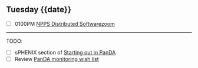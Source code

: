 ## Tuesday {{date}}

- [ ] 0100PM [NPPS Distributed Software](https://docs.google.com/document/d/1L8DAzhCwpVoRM_WptpZFKqJev4-odk4xDl5rDK6JMYs/edit#heading=h.d6jxgv7ina59)[zoom](https://bnl.zoomgov.com/j/16157150845?pwd=NXNqTi9ZWEFBKzYwRXQ5U3NXU1dBZz09)


------------------------------------------------------

TODO:
- [ ] sPHENIX section of [Starting out in PanDA](https://docs.google.com/document/d/128jruvxIFxcvT4J3hLasB1qpTlp1B-6D1XNW6-yYasE/edit#heading=h.610lmbb1a2ux)
- [ ] Review [PanDA monitoring wish list](https://github.com/lsst-dm/panda_lsst_io/issues/4)
